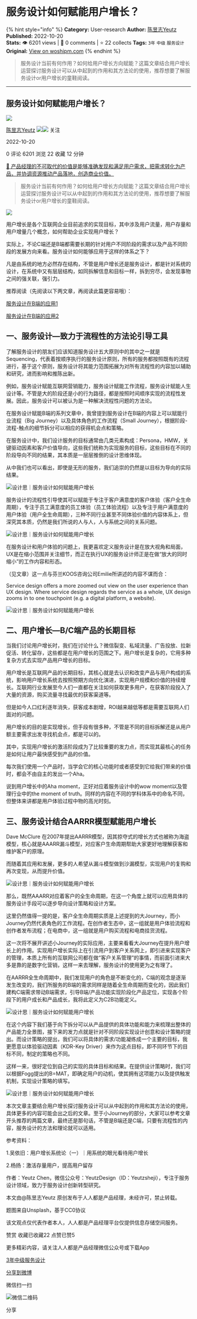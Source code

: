 # 服务设计如何赋能用户增长？
{% hint style="info" %}
**Category:** User-research
**Author:** [陈昱志Yeutz](https://www.woshipm.com/u/206739)
**Published:** 2022-10-20  
**Stats:** 👁️ 6201 views | 💬 0 comments | ⭐ 22 collects
**Tags:** `3年` `中级` `服务设计`
**Original:** [View on woshipm.com](https://www.woshipm.com/user-research/5650524.html)
{% endhint %}
> 服务设计当前有何作用？如何给用户增长方向赋能？这篇文章结合用户增长运营探讨服务设计可以从中起到的作用和其方法论的使用，推荐想要了解服务设计or用户增长的童鞋阅读。

---

## 服务设计如何赋能用户增长？

[![](https://image.woshipm.com/wp-files/2022/10/5lVJAtuuQxtu6fIkFucc.jpeg!/both/72x72)](https://www.woshipm.com/u/206739)

[陈昱志Yeutz](https://www.woshipm.com/u/206739) ![](https://static.woshipm.com/tag/1121_1@2x.png)![](https://static.woshipm.com/tag/2104_1@2x.png) 关注

2022-10-20

0 评论 6201 浏览 22 收藏 12 分钟

[🔗 产品经理的不可取代的价值是能够准确发现和满足用户需求，把需求转化为产品，并协调资源推动产品落地，创造商业价值。](https://ke.qidianla.com/courses/90pm)

> 服务设计当前有何作用？如何给用户增长方向赋能？这篇文章结合用户增长运营探讨服务设计可以从中起到的作用和其方法论的使用，推荐想要了解服务设计or用户增长的童鞋阅读。

![](https://image.yunyingpai.com/wp/2022/10/pfOPe5MUDcgSQePTQbme.png)

用户增长是各个互联网企业目前追求的实现目标，其中涉及用户流量，用户存量和用户增量几个概念，如何帮助企业实现用户增长？

实际上，不论C端还是B端都需要长期的针对用户不同阶段的需求以及产品不同阶段的发展方向来看。服务设计如何能够应用于这样的体系之下？

凡是由系统的地方必然存在结构，不管是用户增长还是服务设计，都是针对系统的设计，在系统中又有层层结构，如同拆解信息和目标一样，拆到穷尽，会发现事物之间的强关联，强引力。

推荐阅读（先阅读以下两文章，再阅读此篇更容易哦）：

[服务设计在B端的应用1](https://www.woshipm.com/pd/2636074.html)

[服务设计在B端的应用2](https://www.woshipm.com/user-research/5648613.html)

## 一、服务设计—致力于流程性的方法论引导工具

了解服务设计的朋友们应该知道服务设计五大原则中的其中之一就是Sequencing，代表着按顺序执行的服务设计原则，所有的服务都按照既有的流程进行，基于这个原则，服务设计将其能力范围拓展为对所有流程性的内容加以辅助和研究，进而影响和推陈出新。

例如，服务设计赋能互联网营销能力，服务设计赋能工作流程，服务设计赋能人生设计等。不管是大的阶段还是小的行为路径，都是按照时间顺序实现的流程性发展。因此，服务设计可以被认为是一种解决流程性问题的方法论。

在服务设计赋能B端的系列文章中，我曾提到服务设计在B端的内容上可以赋能行业流程（Big Journey）以及具体角色的工作流程（Small Journey），根据阶段-流程-触点的细节拆分可以相应的获得机会点和策略。

在服务设计中，我们设计服务的目标通常由几类元素构成：Persona，HMW，关键驱动因素和客户价值导向，这些我们统称为实现服务的目标，这些目标在不同的阶段导向不同的结果，其本质是一层层推倒的设计思维体现。

从中我们也可以看出，即使是无形的服务，我们追崇的仍然是以目标为导向的实际结果。

![设计思｜服务设计如何赋能用户增长](https://image.yunyingpai.com/wp/2022/10/yqGTCNiIH85du52xbLFq.png)

服务设计的流程性引导使其可以赋能于专注于客户满意度的客户体验（客户全生命周期），专注于员工满意度的员工体验（员工体验流程）以及专注于用户满意度的用户体验（用户全生命周期），三种不同行业甚至不同体验价值的内容体系上，但深究其本质，仍然是我们所说的人与人，人与系统之间的关系问题。

![设计思｜服务设计如何赋能用户增长](https://image.yunyingpai.com/wp/2022/10/spOmyzSjP8BZHfiTEO45.png)

在服务设计和用户体验的问题上，我更喜欢定义服务设计是在放大视角和局面，UX是在缩小范围并关注细节，而正在执行UX的服务设计师正是在做“放大的同时缩小”的工作内容和形态。

（见文章）这一点与芬兰KOOS咨询公司Emilie所讲述的内容不谋而合：

Service design offers a more zoomed out view on the user experience than UX design. Where service design regards the service as a whole, UX design zooms in to one touchpoint (e.g. a digital platform, a website).

![设计思｜服务设计如何赋能用户增长](https://image.yunyingpai.com/wp/2022/10/5aPsdpvygWLQ4mKlv49K.jpeg)

## 二、用户增长—B/C端产品的长期目标

当我们讨论用户增长时，我们在讨论什么？微信裂变、私域流量、广告投放、拉新促活、转化留存，这些都是在用户增长的范围之下。用户增长是复杂的，它用多种复杂方式去实现产品用户增长的目标。

用户增长是互联网产品的长期目标，其核心就是去认识和改变产品与用户构成的系统，影响用户增长系统去按照预期方向优化演进，实现用户规模和价值的持续增长。互联网行业发展至今人们一直都在关注如何获取更多用户，在获客阶段投入了大量的资源，购买流量寻找最优的获客渠道等。

但是如今人口红利逐年消失，获客成本剧增，ROI越来越低等都是需要互联网人们面对的问题。

用户增长的目的是实现增长，但手段有很多种，不管是不同的目标拆解还是从用户额主要需求出发寻找机会点，都是可以的。

其中，实现用户增长的激活阶段成为了比较重要的发力点，而实现其最核心的任务是如何让用户最快感受到产品的价值。

每次我们使用一个产品时，当学会它的核心功能时或者感受到它给我们带来的价值时，都会不由自主的发出一个Aha。

说到用户增长中的Aha moment，正好对应着服务设计中的wow moment以及管理行业中的the moment of truth。同样的内容在不同的学科体系中的命名不同，但整体来讲都是用户体验过程中物的高光时刻。

## 三、服务设计结合AARRR模型赋能用户增长

Dave McClure 在2007年提出AARRR模型，因其掠夺式的增长方式也被称为海盗模型，核心就是AAARR漏斗模型，对应客户生命周期帮助大家更好地理解获客和维护客户的原理。

而随着其应用和发展，更多的人希望从漏斗模型做到沙漏模型，实现用户的复购和再次变现，从而提升价值。

![设计思｜服务设计如何赋能用户增长](https://image.yunyingpai.com/wp/2022/10/ncL4wVE4GrSXpAsmsivd.png)

那么，既然AAARR对应着客户的全生命周期，在这一个角度上就可以应用具体的服务设计手段可以逐步导向设计策略和设计方案。

这里仍然值得一提的是，客户全生命周期实质是上述提到的大Journey，而小Journey仍然代表角色的工作流程。在创作者生态中，这一组就是用户体验流程和创作者发布流程；在电商中，这一组就是用户购买流程和电商挂货流程。

这一次将不展开讲述小Journey的实际应用，主要来看看大Journey在提升用户增长上的作用。实现用户增长实际上在引流用户到客户关系网上，即引进来实现客户的管理，本质上所有的互联网公司都在做“客户关系管理”的事情，而前面引进来大多是靠的是数字化营销，这样一来去理解，服务设计的使用更为之有理了。

在AARRR全生命周期中，我们发现用户的角色是不断变化的，C端的观念是逐渐发生改变的，我们所服务的B端的需求同样是随着全生命周期而变化的，因此我们建构C端需求带动B端需求，引导B端/产品功能实现阶段化产品定位，实现各个阶段下的用户成长和产品成长，我将此定义为C2B功能定义。

![设计思｜服务设计如何赋能用户增长](https://image.yunyingpai.com/wp/2022/10/izVbU7UXjpVikXjiGha8.jpeg)

在这个内容下我们基于向下拆分可以从产品提供的具体功能和能力来梳理出整体的产品能力全景图，接下来的发力点就是针对不同阶段实现设计创意和设计策略的提出。而设计策略的提出，我们可以将具体的需求/功能凝练成一个主要的目标，我更愿意以体验驱动因素（KDR-Key Driver）来作为这点目标，即不同环节下的目标不同，制定的策略也不同。

这样一来，很好定位到自己的实现的具体目标和结果。在提供设计策略时，我们可以根据Fogg提出的B=MAT，即确定用户的动机，使其拥有这项能力以及提供触发机制，实现设计策略的填写。

![设计思｜服务设计如何赋能用户增长](https://image.yunyingpai.com/wp/2022/10/b9iDFSdSZh2eFK6D9SYq.jpeg)

本次文章主要结合用户增长探讨服务设计可以从中起到的作用和其方法论的使用，具体更多的内容可能会出之后的文章。至于小Journey的部分，大家可以参考文章开头推荐的两篇文章，最终还是那句话，不管是B端还是C端，只要有流程性的内容，服务设计的方法和理论就可以适用。

参考资料：

1.吴依旧：用户增长系统论（一）｜用系统的眼光看待用户增长

2.杨扬：激活存量用户，提高用户留存

作者：Yeutz Chen，微信公众号：YeutzDesign（ID：Yeutzsheji），专注于服务设计领域，致力于服务设计创新转型研究。

本文由@陈昱志Yeutz 原创发布于人人都是产品经理，未经许可，禁止转载。

题图来自Unsplash，基于CC0协议

该文观点仅代表作者本人，人人都是产品经理平台仅提供信息存储空间服务。

赞赏 收藏已收藏22 点赞已赞5

更多精彩内容，请关注人人都是产品经理微信公众号或下载App

[3年](https://www.woshipm.com/tag/3%e5%b9%b4)[中级](https://www.woshipm.com/tag/%e4%b8%ad%e7%ba%a7)[服务设计](https://www.woshipm.com/tag/%e6%9c%8d%e5%8a%a1%e8%ae%be%e8%ae%a1)

[分享到微博](https://service.weibo.com/share/share.php?appkey=2775287854&title=服务设计如何赋能用户增长？&url=https://www.woshipm.com/user-research/5650524.html&pic=https://image.yunyingpai.com/wp/2022/10/pfOPe5MUDcgSQePTQbme.png)

微信扫一扫

![微信二维码](https://api.pwmqr.com/qrcode/create/?url=https://www.woshipm.com/user-research/5650524.html)

分享
